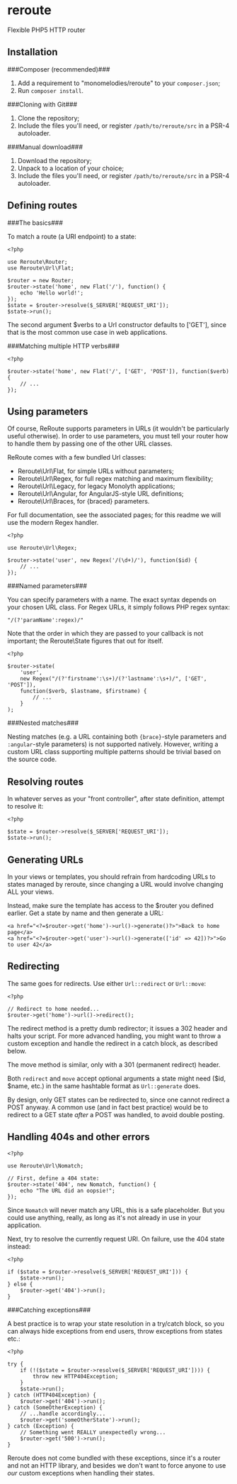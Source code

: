 # reroute
Flexible PHP5 HTTP router

Installation
------------

###Composer (recommended)###

1. Add a requirement to "monomelodies/reroute" to your `composer.json`;
2. Run `composer install`.

###Cloning with Git###

1. Clone the repository;
2. Include the files you'll need, or register `/path/to/reroute/src` in a
   PSR-4 autoloader.

###Manual download###

1. Download the repository;
2. Unpack to a location of your choice;
2. Include the files you'll need, or register `/path/to/reroute/src` in a
   PSR-4 autoloader.

Defining routes
---------------

###The basics###

To match a route (a URI endpoint) to a state:

    <?php

    use Reroute\Router;
    use Reroute\Url\Flat;

    $router = new Router;
    $router->state('home', new Flat('/'), function() {
        echo 'Hello world!';
    });
    $state = $router->resolve($_SERVER['REQUEST_URI']);
    $state->run();

The second argument $verbs to a Url constructor defaults to ['GET'], since
that is the most common use case in web applications.

###Matching multiple HTTP verbs###

    <?php

    $router->state('home', new Flat('/', ['GET', 'POST']), function($verb) {
        // ...
    });

Using parameters
----------------

Of course, ReRoute supports parameters in URLs (it wouldn't be particularly
useful otherwise). In order to use parameters, you must tell your router how
to handle them by passing one of the other URL classes.

ReRoute comes with a few bundled Url classes:

- Reroute\Url\Flat, for simple URLs without parameters;
- Reroute\Url\Regex, for full regex matching and maximum flexibility;
- Reroute\Url\Legacy, for legacy Monolyth applications;
- Reroute\Url\Angular, for AngularJS-style URL definitions;
- Reroute\Url\Braces, for {braced} parameters.

For full documentation, see the associated pages; for this readme we will
use the modern Regex handler.

    <?php

    use Reroute\Url\Regex;

    $router->state('user', new Regex('/(\d+)/'), function($id) {
        // ...
    });

###Named parameters###

You can specify parameters with a name. The exact syntax depends on your chosen
URL class. For Regex URLs, it simply follows PHP regex syntax:

    "/(?'paramName':regex)/"

Note that the order in which they are passed to your callback is not important;
the Reroute\State figures that out for itself.

    <?php

    $router->state(
        'user',
        new Regex("/(?'firstname':\s+)/(?'lastname':\s+)/", ['GET', 'POST']),
        function($verb, $lastname, $firstname) {
            // ...
        }
    );

###Nested matches###

Nesting matches (e.g. a URL containing both `{brace}`-style parameters and
`:angular`-style parameters) is not supported natively. However, writing a
custom URL class supporting multiple patterns should be trivial based on the
source code.

Resolving routes
----------------

In whatever serves as your "front controller", after state definition, attempt
to resolve it:

    <?php

    $state = $router->resolve($_SERVER['REQUEST_URI']);
    $state->run();

Generating URLs
---------------

In your views or templates, you should refrain from hardcoding URLs to states
managed by reroute, since changing a URL would involve changing ALL your views.

Instead, make sure the template has access to the $router you defined earlier.
Get a state by name and then generate a URL:

    <a href="<?=$router->get('home')->url()->generate()?>">Back to home page</a>
    <a href="<?=$router->get('user')->url()->generate(['id' => 42])?>">Go to user 42</a>

Redirecting
-----------

The same goes for redirects. Use either `Url::redirect` or `Url::move`:

    <?php

    // Redirect to home needed...
    $router->get('home')->url()->redirect();

The redirect method is a pretty dumb redirector; it issues a 302 header and halts
your script. For more advanced handling, you might want to throw a custom
exception and handle the redirect in a catch block, as described below.

The move method is similar, only with a 301 (permanent redirect) header.

Both `redirect` and `move` accept optional arguments a state might need ($id,
$name, etc.) in the same hashtable format as `Url::generate` does.

By design, only GET states can be redirected to, since one cannot redirect a
POST anyway. A common use (and in fact best practice) would be to redirect to
a GET state _after_ a POST was handled, to avoid double posting.

Handling 404s and other errors
------------------------------

    <?php

    use Reroute\Url\Nomatch;

    // First, define a 404 state:
    $router->state('404', new Nomatch, function() {
        echo "The URL did an oopsie!";
    });

Since `Nomatch` will never match any URL, this is a safe placeholder. But you
could use anything, really, as long as it's not already in use in your
application.

Next, try to resolve the currently request URI. On failure, use the 404 state
instead:

    <?php

    if ($state = $router->resolve($_SERVER['REQUEST_URI'])) {
        $state->run();
    } else {
        $router->get('404')->run();
    }

###Catching exceptions###

A best practice is to wrap your state resolution in a try/catch block, so you
can always hide exceptions from end users, throw exceptions from states etc.:

    <?php
    
    try {
        if (!($state = $router->resolve($_SERVER['REQUEST_URI']))) {
            throw new HTTP404Exception;
        }
        $state->run();
    } catch (HTTP404Exception) {
        $router->get('404')->run();
    } catch (SomeOtherException) {
        // ...handle accordingly...
        $router->get('someOtherState')->run();
    } catch (Exception) {
        // Something went REALLY unexpectedly wrong...
        $router->get('500')->run();
    }

Reroute does not come bundled with these exceptions, since it's a router and
not an HTTP library, and besides we don't want to force anyone to use _our_
custom exceptions when handling their states.
